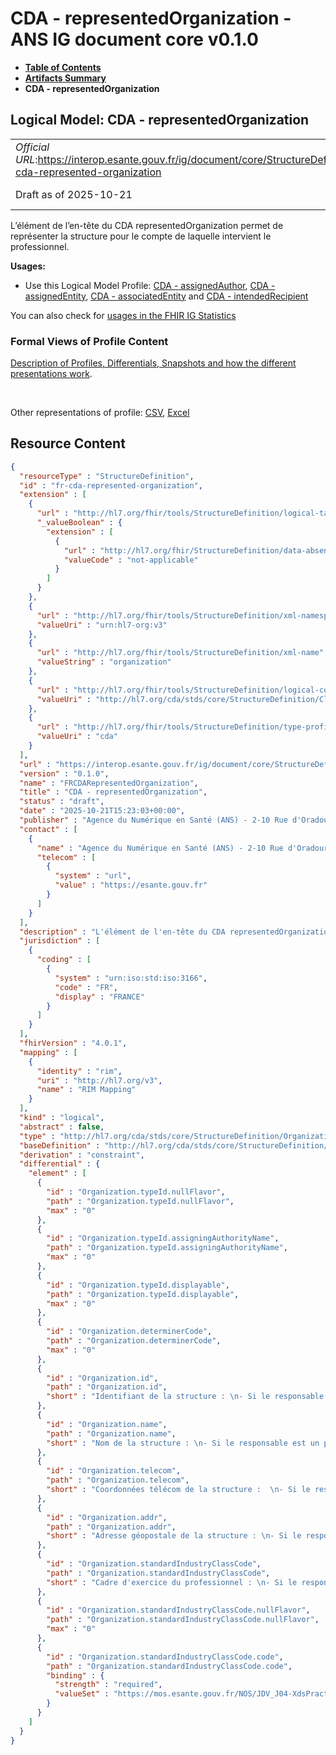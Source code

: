 # CDA - representedOrganization - ANS IG document core v0.1.0

* [**Table of Contents**](toc.md)
* [**Artifacts Summary**](artifacts.md)
* **CDA - representedOrganization**

## Logical Model: CDA - representedOrganization 

| | |
| :--- | :--- |
| *Official URL*:https://interop.esante.gouv.fr/ig/document/core/StructureDefinition/fr-cda-represented-organization | *Version*:0.1.0 |
| Draft as of 2025-10-21 | *Computable Name*:FRCDARepresentedOrganization |

 
L’élément de l’en-tête du CDA representedOrganization permet de représenter la structure pour le compte de laquelle intervient le professionnel. 

**Usages:**

* Use this Logical Model Profile: [CDA - assignedAuthor](StructureDefinition-fr-cda-assigned-author.md), [CDA - assignedEntity](StructureDefinition-fr-cda-assigned-entity.md), [CDA - associatedEntity](StructureDefinition-fr-cda-associated-entity.md) and [CDA - intendedRecipient](StructureDefinition-fr-cda-intended-recipient.md)

You can also check for [usages in the FHIR IG Statistics](https://packages2.fhir.org/xig/ans.document.fr.core|current/StructureDefinition/fr-cda-represented-organization)

### Formal Views of Profile Content

 [Description of Profiles, Differentials, Snapshots and how the different presentations work](http://build.fhir.org/ig/FHIR/ig-guidance/readingIgs.html#structure-definitions). 

 

Other representations of profile: [CSV](StructureDefinition-fr-cda-represented-organization.csv), [Excel](StructureDefinition-fr-cda-represented-organization.xlsx) 



## Resource Content

```json
{
  "resourceType" : "StructureDefinition",
  "id" : "fr-cda-represented-organization",
  "extension" : [
    {
      "url" : "http://hl7.org/fhir/tools/StructureDefinition/logical-target",
      "_valueBoolean" : {
        "extension" : [
          {
            "url" : "http://hl7.org/fhir/StructureDefinition/data-absent-reason",
            "valueCode" : "not-applicable"
          }
        ]
      }
    },
    {
      "url" : "http://hl7.org/fhir/tools/StructureDefinition/xml-namespace",
      "valueUri" : "urn:hl7-org:v3"
    },
    {
      "url" : "http://hl7.org/fhir/tools/StructureDefinition/xml-name",
      "valueString" : "organization"
    },
    {
      "url" : "http://hl7.org/fhir/tools/StructureDefinition/logical-container",
      "valueUri" : "http://hl7.org/cda/stds/core/StructureDefinition/ClinicalDocument"
    },
    {
      "url" : "http://hl7.org/fhir/tools/StructureDefinition/type-profile-style",
      "valueUri" : "cda"
    }
  ],
  "url" : "https://interop.esante.gouv.fr/ig/document/core/StructureDefinition/fr-cda-represented-organization",
  "version" : "0.1.0",
  "name" : "FRCDARepresentedOrganization",
  "title" : "CDA - representedOrganization",
  "status" : "draft",
  "date" : "2025-10-21T15:23:03+00:00",
  "publisher" : "Agence du Numérique en Santé (ANS) - 2-10 Rue d'Oradour-sur-Glane, 75015 Paris",
  "contact" : [
    {
      "name" : "Agence du Numérique en Santé (ANS) - 2-10 Rue d'Oradour-sur-Glane, 75015 Paris",
      "telecom" : [
        {
          "system" : "url",
          "value" : "https://esante.gouv.fr"
        }
      ]
    }
  ],
  "description" : "L'élément de l'en-tête du CDA representedOrganization permet de représenter la structure pour le compte de laquelle intervient le professionnel.",
  "jurisdiction" : [
    {
      "coding" : [
        {
          "system" : "urn:iso:std:iso:3166",
          "code" : "FR",
          "display" : "FRANCE"
        }
      ]
    }
  ],
  "fhirVersion" : "4.0.1",
  "mapping" : [
    {
      "identity" : "rim",
      "uri" : "http://hl7.org/v3",
      "name" : "RIM Mapping"
    }
  ],
  "kind" : "logical",
  "abstract" : false,
  "type" : "http://hl7.org/cda/stds/core/StructureDefinition/Organization",
  "baseDefinition" : "http://hl7.org/cda/stds/core/StructureDefinition/Organization",
  "derivation" : "constraint",
  "differential" : {
    "element" : [
      {
        "id" : "Organization.typeId.nullFlavor",
        "path" : "Organization.typeId.nullFlavor",
        "max" : "0"
      },
      {
        "id" : "Organization.typeId.assigningAuthorityName",
        "path" : "Organization.typeId.assigningAuthorityName",
        "max" : "0"
      },
      {
        "id" : "Organization.typeId.displayable",
        "path" : "Organization.typeId.displayable",
        "max" : "0"
      },
      {
        "id" : "Organization.determinerCode",
        "path" : "Organization.determinerCode",
        "max" : "0"
      },
      {
        "id" : "Organization.id",
        "path" : "Organization.id",
        "short" : "Identifiant de la structure : \n- Si le responsable est un professionnel : Identifiant de la structure pour le compte de laquelle intervient le professionnel. \n- Si le responsable est un SNR : SIREN de l'éditeur. \n- Si le responsable est le DP : Identifiant du DP."
      },
      {
        "id" : "Organization.name",
        "path" : "Organization.name",
        "short" : "Nom de la structure : \n- Si le responsable est un professionnel : Nom de la structure. \n- Si le responsable est un SNR : Nom de l'éditeur. \n- Si le responsable est le DP : Dossier Pharmaceutique."
      },
      {
        "id" : "Organization.telecom",
        "path" : "Organization.telecom",
        "short" : "Coordonnées télécom de la structure :  \n- Si le responsable est un professionnel : Coordonnées télécom de la structure. \n- Si le responsable est un SNR : non renseigné. \n- Si le responsable est le DP : non renseigné."
      },
      {
        "id" : "Organization.addr",
        "path" : "Organization.addr",
        "short" : "Adresse géopostale de la structure : \n- Si le responsable est un professionnel : Adresse géopostale de la structure. \n- Si le responsable est un SNR : non renseigné. \n- Si le responsable est le DP : non renseigné."
      },
      {
        "id" : "Organization.standardIndustryClassCode",
        "path" : "Organization.standardIndustryClassCode",
        "short" : "Cadre d'exercice du professionnel : \n- Si le responsable est un professionnel : Cadre d'exercice. \n- Si le responsable est un SNR : non renseigné. \n- Si le responsable est le DP : non renseigné."
      },
      {
        "id" : "Organization.standardIndustryClassCode.nullFlavor",
        "path" : "Organization.standardIndustryClassCode.nullFlavor",
        "max" : "0"
      },
      {
        "id" : "Organization.standardIndustryClassCode.code",
        "path" : "Organization.standardIndustryClassCode.code",
        "binding" : {
          "strength" : "required",
          "valueSet" : "https://mos.esante.gouv.fr/NOS/JDV_J04-XdsPracticeSettingCode-CISIS/FHIR/JDV-J04-XdsPracticeSettingCode-CISIS"
        }
      }
    ]
  }
}

```
